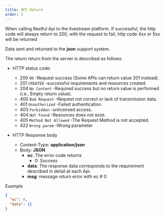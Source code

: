 ```yaml
---
title: API Return
order: 3
---
```


When calling Restful Api to the livestream platform. If successful, the http code will always return to 200, with the request to fail, http code 4xx or 5xx will be returned

Data sent and returned to the **json** support system.

The return return from the server is described as follows:

* HTTP status code:
  * 200 `OK` -Request success (Some APIs can return value 201 instead).
  * 201 `CREATED` -successful requirements and resources created.
  * 204 `No Content` -Required success but no return value is performed (i.e.. Empty return value).
  * 400 `Bad Request` -Request not correct or lack of transmission data.
  * 401 `Unauthorized` -Failed authentication.
  * 403 `Forbidden` -unlicensed access.
  * 404 `Not Found` -Resources does not exist.
  * 405 `Method Not Allowed` -The Request Method is not accepted.
  * 422 `Wrong param` -Wrong parameter

* HTTP Response body
  * Content-Type: **application/json**
  * Body: **JSON**
    * **ec**: The error code returns
        * 0: Success
    * **data**: The response data corresponds to the requirement described in detail at each Api.
    * **msg**: message return error with ec # 0

Example
```json
{
  "ec": 0,
  "data": {}
}
```